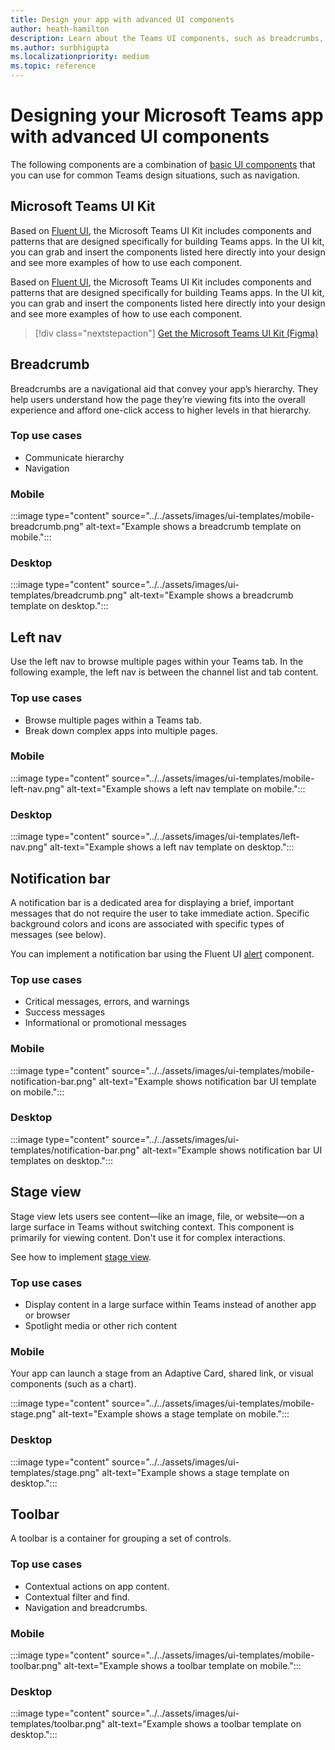 ```yaml
---
title: Design your app with advanced UI components
author: heath-hamilton
description: Learn about the Teams UI components, such as breadcrumbs, notification bar, stage view along with relevant use cases. 
ms.author: surbhigupta
ms.localizationpriority: medium
ms.topic: reference
---
```

# Designing your Microsoft Teams app with advanced UI components

The following components are a combination of [basic UI components](~/concepts/design/design-teams-app-basic-ui-components.md) that you can use for common Teams design situations, such as navigation.

## Microsoft Teams UI Kit

Based on [Fluent UI](https://fluentsite.z22.web.core.windows.net/0.64.0), the Microsoft Teams UI Kit includes components and patterns that are designed specifically for building Teams apps. In the UI kit, you can grab and insert the components listed here directly into your design and see more examples of how to use each component.

Based on [Fluent UI](https://fluentsite.z22.web.core.windows.net/), the Microsoft Teams UI Kit includes components and patterns that are designed specifically for building Teams apps. In the UI kit, you can grab and insert the components listed here directly into your design and see more examples of how to use each component.

> [!div class="nextstepaction"]
> [Get the Microsoft Teams UI Kit (Figma)](https://www.figma.com/community/file/916836509871353159)

## Breadcrumb

Breadcrumbs are a navigational aid that convey your app’s hierarchy. They help users understand how the page they’re viewing fits into the overall experience and afford one-click access to higher levels in that hierarchy.

### Top use cases

* Communicate hierarchy
* Navigation

### Mobile

:::image type="content" source="../../assets/images/ui-templates/mobile-breadcrumb.png" alt-text="Example shows a breadcrumb template on mobile.":::

### Desktop

:::image type="content" source="../../assets/images/ui-templates/breadcrumb.png" alt-text="Example shows a breadcrumb template on desktop.":::

## Left nav

Use the left nav to browse multiple pages within your Teams tab. In the following example, the left nav is between the channel list and tab content.

### Top use cases

* Browse multiple pages within a Teams tab.
* Break down complex apps into multiple pages.

### Mobile

:::image type="content" source="../../assets/images/ui-templates/mobile-left-nav.png" alt-text="Example shows a left nav template on mobile.":::

### Desktop

:::image type="content" source="../../assets/images/ui-templates/left-nav.png" alt-text="Example shows a left nav template on desktop.":::

## Notification bar

A notification bar is a dedicated area for displaying a brief, important messages that do not require the user to take immediate action. Specific background colors and icons are associated with specific types of messages (see below).

You can implement a notification bar using the Fluent UI [alert](https://fluentsite.z22.web.core.windows.net/0.59.0/components/alert/definition) component.

### Top use cases

* Critical messages, errors, and warnings
* Success messages
* Informational or promotional messages

### Mobile

:::image type="content" source="../../assets/images/ui-templates/mobile-notification-bar.png" alt-text="Example shows notification bar UI template on mobile.":::

### Desktop

:::image type="content" source="../../assets/images/ui-templates/notification-bar.png" alt-text="Example shows notification bar UI templates on desktop.":::

## Stage view

Stage view lets users see content—like an image, file, or website—on a large surface in Teams without switching context. This component is primarily for viewing content. Don't use it for complex interactions.

See how to implement [stage view](~/tabs/tabs-link-unfurling.md).

### Top use cases

* Display content in a large surface within Teams instead of another app or browser
* Spotlight media or other rich content

### Mobile

Your app can launch a stage from an Adaptive Card, shared link, or visual components (such as a chart).

:::image type="content" source="../../assets/images/ui-templates/mobile-stage.png" alt-text="Example shows a stage template on mobile.":::

### Desktop

:::image type="content" source="../../assets/images/ui-templates/stage.png" alt-text="Example shows a stage template on desktop.":::

## Toolbar

A toolbar is a container for grouping a set of controls.

### Top use cases

* Contextual actions on app content.
* Contextual filter and find.
* Navigation and breadcrumbs.

### Mobile

:::image type="content" source="../../assets/images/ui-templates/mobile-toolbar.png" alt-text="Example shows a toolbar template on mobile.":::

### Desktop

:::image type="content" source="../../assets/images/ui-templates/toolbar.png" alt-text="Example shows a toolbar template on desktop.":::
